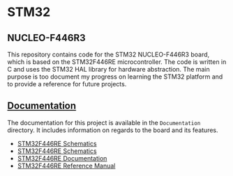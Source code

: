 # STM32 

## NUCLEO-F446R3

This repository contains code for the STM32 NUCLEO-F446R3 board, which is based on the STM32F446RE microcontroller. The code is written in C and uses the STM32 HAL library for hardware abstraction. The main purpose is too document my progress on learning the STM32 platform and to provide a reference for future projects.

## [Documentation](#documentation)
The documentation for this project is available in the `Documentation` directory. It includes information on regards to the board and its features.

- [STM32F446RE Schematics](Documentation/mb1136-default-c03_schematic.pdf)
- [STM32F446RE Schematics](Documentation/mb1136-default-c04_schematic.pdf)
- [STM32F446RE Documentation](Documentation/stm32f446mc.pdf)
- [STM32F446RE Reference Manual](Documentation/um1724-stm32-nucleo64-boards-mb1136-stmicroelectronics.pdf)

